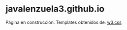 # javalenzuela3.github.io

Página en construcción. Templates obtenidos de:
<a href="https://www.w3schools.com/w3css/w3css_templates.asp" target="_blank">w3.css</a>
